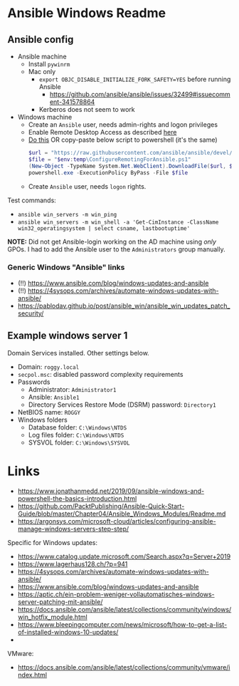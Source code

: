 # Ansible Windows Readme


## Ansible config

- Ansible machine
  - Install `pywinrm`
  - Mac only
    - `export OBJC_DISABLE_INITIALIZE_FORK_SAFETY=YES` before running Ansible
      - https://github.com/ansible/ansible/issues/32499#issuecomment-341578864
    - Kerberos does not seem to work
- Windows machine
  - Create an `Ansible` user, needs admin-rights and logon privileges
  - Enable Remote Desktop Access as described [here](https://www.rootusers.com/how-to-enable-remote-desktop-in-windows-server-2019/)
  - [Do this](https://docs.ansible.com/ansible/2.5/user_guide/windows_setup.html#winrm-setup) OR copy-paste below script to powershell (it's the same)
    ```powershell
    $url = "https://raw.githubusercontent.com/ansible/ansible/devel/examples/scripts/ConfigureRemotingForAnsible.ps1"
    $file = "$env:temp\ConfigureRemotingForAnsible.ps1"
    (New-Object -TypeName System.Net.WebClient).DownloadFile($url, $file)
    powershell.exe -ExecutionPolicy ByPass -File $file
    ```
  - Create `Ansible` user, needs `logon` rights.

Test commands:

- `ansible win_servers -m win_ping`
- `ansible win_servers -m win_shell -a 'Get-CimInstance -ClassName win32_operatingsystem | select csname, lastbootuptime'`

**NOTE:** Did not get Ansible-login working on the AD machine using _only_ GPOs. I had to add the Ansible user to the `Administrators` group manually.

### Generic Windows "Ansible" links

- (!!) https://www.ansible.com/blog/windows-updates-and-ansible
- (!!) https://4sysops.com/archives/automate-windows-updates-with-ansible/
- https://pablodav.github.io/post/ansible_win/ansible_win_updates_patch_security/


## Example windows server 1

Domain Services installed. Other settings below.

- Domain: `roggy.local`
- `secpol.msc`: disabled password complexity requirements
- Passwords
  - Administrator: `Administrator1`
  - Ansible: `Ansible1`
  - Directory Services Restore Mode (DSRM) password: `Directory1`
- NetBIOS name: `ROGGY`
- Windows folders
  - Database folder: `C:\Windows\NTDS`
  - Log files folder: `C:\Windows\NTDS`
  - SYSVOL folder: `C:\Windows\SYSVOL`

# Links

- https://www.jonathanmedd.net/2019/09/ansible-windows-and-powershell-the-basics-introduction.html
- https://github.com/PacktPublishing/Ansible-Quick-Start-Guide/blob/master/Chapter04/Ansible_Windows_Modules/Readme.md
- https://argonsys.com/microsoft-cloud/articles/configuring-ansible-manage-windows-servers-step-step/

Specific for Windows updates:

- https://www.catalog.update.microsoft.com/Search.aspx?q=Server+2019
- https://www.lagerhaus128.ch/?p=941
- https://4sysops.com/archives/automate-windows-updates-with-ansible/
- https://www.ansible.com/blog/windows-updates-and-ansible
- https://aptic.ch/ein-problem-weniger-vollautomatisches-windows-server-patching-mit-ansible/
- https://docs.ansible.com/ansible/latest/collections/community/windows/win_hotfix_module.html
- https://www.bleepingcomputer.com/news/microsoft/how-to-get-a-list-of-installed-windows-10-updates/
-
VMware:

- https://docs.ansible.com/ansible/latest/collections/community/vmware/index.html
